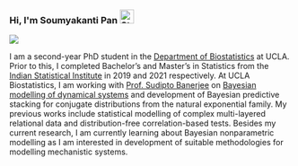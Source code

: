 ### Hi, I'm Soumyakanti Pan <img src="https://raw.githubusercontent.com/Tarikul-Islam-Anik/Animated-Fluent-Emojis/master/Emojis/People%20with%20professions/Student%20Light%20Skin%20Tone.png" alt="Student Light Skin Tone" width="25" height="25" />
![](https://komarev.com/ghpvc/?username=SPan-18)
<!--
**SPan-18/SPan-18** is a ✨ _special_ ✨ repository because its `README.md` (this file) appears on your GitHub profile.

Here are some ideas to get you started:

- 🔭 I’m currently working on ...
- 🌱 I’m currently learning ...
- 👯 I’m looking to collaborate on ...
- 🤔 I’m looking for help with ...
- 💬 Ask me about ...
- 📫 How to reach me: ...
- 😄 Pronouns: ...
- ⚡ Fun fact: ...
-->
I am a second-year PhD student in the [Department of Biostatistics](https://ph.ucla.edu/departments/biostatistics) at UCLA. Prior to this, I completed Bachelor’s and Master’s in Statistics from the [Indian Statistical Institute](https://www.isical.ac.in/) in 2019 and 2021 respectively. At UCLA Biostatistics, I am working with [Prof. Sudipto Banerjee](http://sudipto.bol.ucla.edu/) on [Bayesian modelling of dynamical systems](https://github.com/SPan-18/RailcarExposureModelling) and development of Bayesian predictive stacking for conjugate distributions from the natural exponential family. My previous works include statistical modelling of complex multi-layered relational data and distribution-free correlation-based tests. Besides my current research, I am currently learning about Bayesian nonparametric modelling as I am interested in development of suitable methodologies for modelling mechanistic systems.
